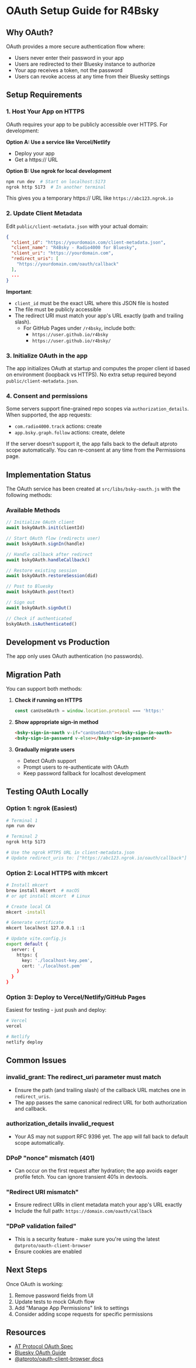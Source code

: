 # OAuth Setup Guide for R4Bsky

## Why OAuth?

OAuth provides a more secure authentication flow where:
- Users never enter their password in your app
- Users are redirected to their Bluesky instance to authorize
- Your app receives a token, not the password
- Users can revoke access at any time from their Bluesky settings

## Setup Requirements

### 1. Host Your App on HTTPS

OAuth requires your app to be publicly accessible over HTTPS. For development:

**Option A: Use a service like Vercel/Netlify**
- Deploy your app
- Get a https:// URL

**Option B: Use ngrok for local development**
```bash
npm run dev  # Start on localhost:5173
ngrok http 5173  # In another terminal
```

This gives you a temporary https:// URL like `https://abc123.ngrok.io`

### 2. Update Client Metadata

Edit `public/client-metadata.json` with your actual domain:

```json
{
  "client_id": "https://yourdomain.com/client-metadata.json",
  "client_name": "R4Bsky - Radio4000 for Bluesky",
  "client_uri": "https://yourdomain.com",
  "redirect_uris": [
    "https://yourdomain.com/oauth/callback"
  ],
  ...
}
```

**Important**:
- `client_id` must be the exact URL where this JSON file is hosted
- The file must be publicly accessible
- The redirect URI must match your app's URL exactly (path and trailing slash).
  - For GitHub Pages under `/r4bsky`, include both:
    - `https://user.github.io/r4bsky`
    - `https://user.github.io/r4bsky/`


### 3. Initialize OAuth in the app

The app initializes OAuth at startup and computes the proper client id based on environment (loopback vs HTTPS). No extra setup required beyond `public/client-metadata.json`.

### 4. Consent and permissions

Some servers support fine-grained repo scopes via `authorization_details`. When supported, the app requests:
- `com.radio4000.track` actions: create
- `app.bsky.graph.follow` actions: create, delete

If the server doesn’t support it, the app falls back to the default atproto scope automatically. You can re-consent at any time from the Permissions page.

## Implementation Status

The OAuth service has been created at `src/libs/bsky-oauth.js` with the following methods:

### Available Methods

```javascript
// Initialize OAuth client
await bskyOAuth.init(clientId)

// Start OAuth flow (redirects user)
await bskyOAuth.signIn(handle)

// Handle callback after redirect
await bskyOAuth.handleCallback()

// Restore existing session
await bskyOAuth.restoreSession(did)

// Post to Bluesky
await bskyOAuth.post(text)

// Sign out
await bskyOAuth.signOut()

// Check if authenticated
bskyOAuth.isAuthenticated()
```

## Development vs Production

The app only uses OAuth authentication (no passwords).

## Migration Path

You can support both methods:

1. **Check if running on HTTPS**
   ```javascript
   const canUseOAuth = window.location.protocol === 'https:'
   ```

2. **Show appropriate sign-in method**
   ```html
   <bsky-sign-in-oauth v-if="canUseOAuth"></bsky-sign-in-oauth>
   <bsky-sign-in-password v-else></bsky-sign-in-password>
   ```

3. **Gradually migrate users**
   - Detect OAuth support
   - Prompt users to re-authenticate with OAuth
   - Keep password fallback for localhost development

## Testing OAuth Locally

### Option 1: ngrok (Easiest)

```bash
# Terminal 1
npm run dev

# Terminal 2
ngrok http 5173

# Use the ngrok HTTPS URL in client-metadata.json
# Update redirect_uris to: ["https://abc123.ngrok.io/oauth/callback"]
```

### Option 2: Local HTTPS with mkcert

```bash
# Install mkcert
brew install mkcert  # macOS
# or apt install mkcert  # Linux

# Create local CA
mkcert -install

# Generate certificate
mkcert localhost 127.0.0.1 ::1

# Update vite.config.js
export default {
  server: {
    https: {
      key: './localhost-key.pem',
      cert: './localhost.pem'
    }
  }
}
```

### Option 3: Deploy to Vercel/Netlify/GitHub Pages

Easiest for testing - just push and deploy:

```bash
# Vercel
vercel

# Netlify
netlify deploy
```

## Common Issues

### invalid_grant: The redirect_uri parameter must match
- Ensure the path (and trailing slash) of the callback URL matches one in `redirect_uris`.
- The app passes the same canonical redirect URL for both authorization and callback.

### authorization_details invalid_request
- Your AS may not support RFC 9396 yet. The app will fall back to default scope automatically.

### DPoP "nonce" mismatch (401)
- Can occur on the first request after hydration; the app avoids eager profile fetch. You can ignore transient 401s in devtools.

### "Redirect URI mismatch"
- Ensure redirect URIs in client metadata match your app's URL exactly
- Include the full path: `https://domain.com/oauth/callback`

### "DPoP validation failed"
- This is a security feature - make sure you're using the latest `@atproto/oauth-client-browser`
- Ensure cookies are enabled

## Next Steps

Once OAuth is working:

1. Remove password fields from UI
2. Update tests to mock OAuth flow
3. Add "Manage App Permissions" link to settings
4. Consider adding scope requests for specific permissions

## Resources

- [AT Protocol OAuth Spec](https://atproto.com/specs/oauth)
- [Bluesky OAuth Guide](https://docs.bsky.app/docs/advanced-guides/oauth-client)
- [@atproto/oauth-client-browser docs](https://www.npmjs.com/package/@atproto/oauth-client-browser)
